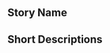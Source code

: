 ## Story Name 

<!--- Enter Story Name  -->
<!--- Link To Trello Card  -->

## Short Descriptions

<!--- Enter Short Description  -->




